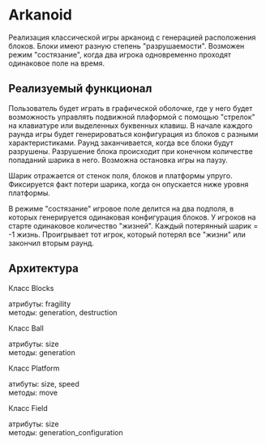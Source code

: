 # Arkanoid
Реализация классической игры арканоид с генерацией расположения блоков. Блоки имеют разную степень "разрушаемости". Возможен режим "состязание", когда два игрока одновременно проходят одинаковое поле на время.

## Реализуемый функционал
Пользователь будет играть в графической оболочке, где у него будет возможность управлять подвижной плаформой с помощью "стрелок" на клавиатуре или выделенных буквенных клавиш. В начале каждого раунда игры будет генерироваться конфигурация из блоков с разными характеристиками. Раунд заканчивается, когда все блоки будут разрушены. Разрушение блока происходит при конечном количестве попаданий шарика в него. 
Возможна остановка игры на паузу. 

Шарик отражается от стенок поля, блоков и платформы упруго. Фиксируется факт потери шарика, когда он опускается ниже уровня платформы.

В режиме "состязание" игровое поле делится на два подполя, в которых генерируется одинаковая конфигурация блоков. У игроков на старте одинаковое количество "жизней". Каждый потерянный шарик = -1 жизнь.
Проигрывает тот игрок, который потерял все "жизни" или закончил вторым раунд.

## Архитектура
Класс Blocks

атрибуты: fragility   
методы: generation, destruction

Класс Ball

атрибуты: size  
методы: generation

Класс Platform

атибуты: size, speed   
методы: move

Класс Field

атрибуты: size   
методы: generation_configuration


